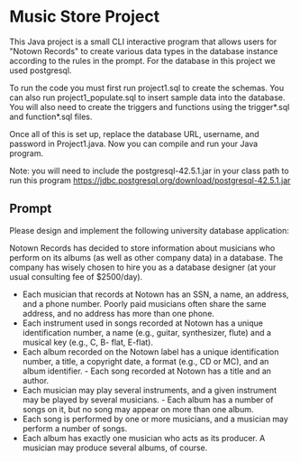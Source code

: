 # Music Store Project 

This Java project is a small CLI interactive program that allows users for "Notown Records" to create various data types in the database instance according to the rules in the prompt. For the database in this project we used postgresql.

To run the code you must first run project1.sql to create the schemas. You can also run project1_populate.sql to insert sample data into the database. You will also need to create the triggers and functions using the trigger*.sql and function*.sql files.

Once all of this is set up, replace the database URL, username, and password in Project1.java. Now you can compile and run your Java program.

Note: you will need to include the postgresql-42.5.1.jar in your class path to run this program
https://jdbc.postgresql.org/download/postgresql-42.5.1.jar


## Prompt
Please design and implement the following university database application:

Notown Records has decided to store information about musicians who perform on its albums (as well as other company data) in a database. The company has wisely chosen to hire you as a database designer (at your usual consulting fee of $2500/day).
- Each musician that records at Notown has an SSN, a name, an address, and a phone number. Poorly paid musicians often share the same address, and no address has more than one phone.
- Each instrument used in songs recorded at Notown has a unique identification number, a name (e.g.,
guitar, synthesizer, flute) and a musical key (e.g., C, B- flat, E-flat).
- Each album recorded on the Notown label has a unique identification number, a title, a copyright date, a format (e.g., CD or MC), and an album identifier. - Each song recorded at Notown has a title and an author.
- Each musician may play several instruments, and a
given instrument may be played by several musicians. - Each album has a number of songs on it, but no song may appear on more than one album.
- Each song is performed by one or more musicians,
and a musician may perform a number of songs.
- Each album has exactly one musician who acts as its
producer. A musician may produce several albums, of
course.